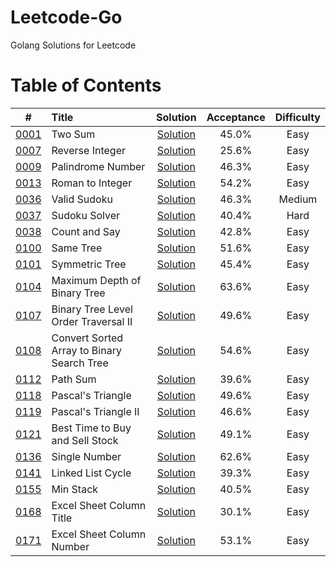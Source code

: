 # Leetcode-Go

Golang Solutions for Leetcode

# Table of Contents

|#|Title|Solution|Acceptance|Difficulty|
|:-:|:-|:-: | :-: | :-: |
|[0001](https://leetcode.com/problems/two-sum/)| Two Sum | [Solution](./problems/0001_Two_Sum/two_sum.go) | 45.0% | Easy |
|[0007](https://leetcode.com/problems/reverse-integer/)| Reverse Integer | [Solution](./problems/0007_Reverse_Integer/reverse_integer.go) | 25.6% | Easy |
|[0009](https://leetcode.com/problems/palindrome-number/)| Palindrome Number | [Solution](./problems/0009_Palindrome_Number/palindrome_number.go) | 46.3% | Easy |
|[0013](https://leetcode.com/problems/roman-to-integer/)| Roman to Integer | [Solution](./problems/0013_Roman_to_Integer/roman_to_integer.go) | 54.2% | Easy |
|[0036](https://leetcode.com/problems/valid-sudoku)| Valid Sudoku | [Solution](./problems/0036_Valid_Sudoku/valid_sudoku.go) | 46.3% | Medium |
|[0037](https://leetcode.com/problems/sudoku-solver)| Sudoku Solver | [Solution](./problems/0037_Sudoku_Solver/sudoku_solver.go) | 40.4% | Hard |
|[0038](https://leetcode.com/problems/count-and-say)| Count and Say | [Solution](./problems/0038_Count_and_Say/count_and_say.go) | 42.8% | Easy |
|[0100](https://leetcode.com/problems/same-tree)| Same Tree | [Solution](./problems/0100_Same_Tree/same_tree.go) | 51.6% | Easy |
|[0101](https://leetcode.com/problems/symmetric-tree)| Symmetric Tree | [Solution](./problems/0101_Symmetic_Tree/symmetric_tree.go) | 45.4% | Easy |
|[0104](https://leetcode.com/problems/maximum-depth-of-binary-tree)| Maximum Depth of Binary Tree | [Solution](./problems/0104_Maximum_Depth_of_Binary_Tree/maximum_depth_of_binary_tree.go) | 63.6% | Easy |
|[0107](https://leetcode.com/problems/binary-tree-level-order-traversal-ii)| Binary Tree Level Order Traversal II | [Solution](./problems/0107_Binary_Tree_Level_Order_Traversal_II/binary_tree_level_order_traversal_ii.go) | 49.6% | Easy |
|[0108](https://leetcode.com/problems/path-sum/)| Convert Sorted Array to Binary Search Tree | [Solution](./problems/0108_Convert_Sorted_Array_to_Binary_Search_Tree/convert_sorted_array_to_binary_search_tree.go) | 54.6% | Easy |
|[0112](https://leetcode.com/problems/path-sum/)| Path Sum | [Solution](./problems/0112_Path_Sum/path_sum.go) | 39.6% | Easy |
|[0118](https://leetcode.com/problems/pascals-triangle/)| Pascal's Triangle | [Solution](./problems/0118_Pascals_Triangle/pascals_triangle.go) | 49.6% | Easy |
|[0119](https://leetcode.com/problems/pascals-triangle-ii/)| Pascal's Triangle II | [Solution](./problems/0119_Pascals_Triangle_II/pascals_triangle_ii.go) | 46.6% | Easy |
|[0121](https://leetcode.com/problems/best-time-to-buy-and-sell-stock)| Best Time to Buy and Sell Stock | [Solution](./problems/0121_Best_Time_to_Buy_and_Sell_Stock/best_time_to_buy_and_sell_stock.go) | 49.1% | Easy |
|[0136](https://leetcode.com/problems/single-number)| Single Number | [Solution](./problems/0136_Single_Number/single_number.go) | 62.6% | Easy |
|[0141](https://leetcode.com/problems/linked-list-cycle)| Linked List Cycle | [Solution](./problems/0141_Linked_List_Cycle/linked_list_cycle.go) | 39.3% | Easy |
|[0155](https://leetcode.com/problems/min-stack)| Min Stack | [Solution](./problems/0155_Min_Stack/min_stack.go) | 40.5% | Easy |
|[0168](https://leetcode.com/problems/excel-sheet-column-title)| Excel Sheet Column Title | [Solution](./problems/0168_Excel_Sheet_Column_Title/excel_sheet_column_title.go) | 30.1% | Easy |
|[0171](https://leetcode.com/problems/excel-sheet-column-number)| Excel Sheet Column Number | [Solution](./problems/0171_Excel_Sheet_Column_Number/excel_sheet_column_number.go) | 53.1% | Easy |
